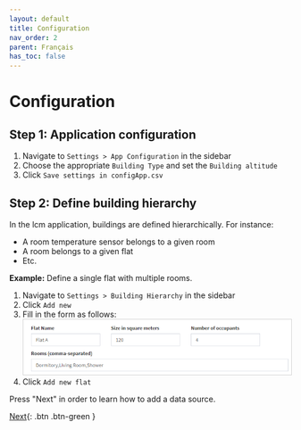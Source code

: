 ```yaml
---
layout: default
title: Configuration
nav_order: 2
parent: Français
has_toc: false
---
```


# Configuration
## Step 1: Application configuration
1. Navigate to `Settings > App Configuration` in the sidebar
1. Choose the appropriate `Building Type` and set the `Building altitude`
1. Click `Save settings in configApp.csv`

## Step 2: Define building hierarchy
In the lcm application, buildings are defined hierarchically. For instance:
- A room temperature sensor belongs to a given room
- A room belongs to a given flat
- Etc.

**Example:** Define a single flat with multiple rooms.

1. Navigate to `Settings > Building Hierarchy` in the sidebar
1. Click `Add new`
1. Fill in the form as follows:<br>
   <img src="https://raw.githubusercontent.com/hslu-ige-laes/lcm/master/docs/assets/images/settingsBldgHierarchy_01.PNG" style="border:1px solid lightgrey"/>
1. Click `Add new flat`

Press "Next" in order to learn how to add a data source.

[Next](https://hslu-ige-laes.github.io/lcm/docs/quickStartGuide/fr/addDataSource/){: .btn .btn-green }
